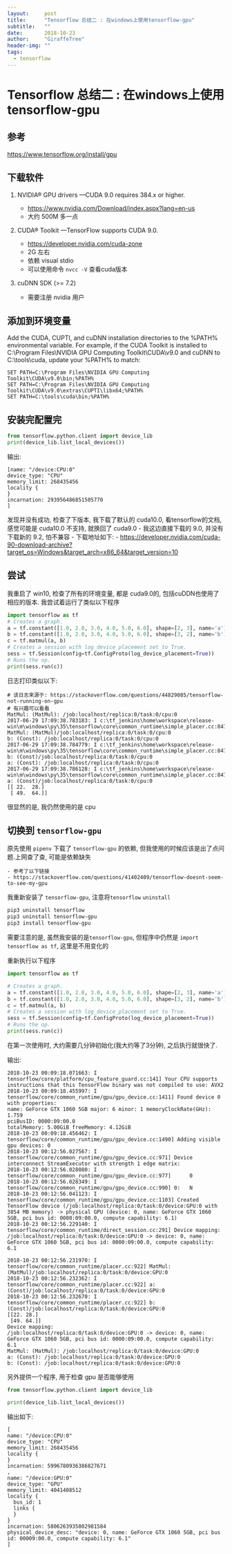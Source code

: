 ```yaml
---
layout:     post
title:      "Tensorflow 总结二 : 在windows上使用tensorflow-gpu"
subtitle:   ""
date:       2018-10-23
author:     "GiraffeTree"
header-img: ""
tags:
  - tensorflow
---
```


# Tensorflow 总结二 : 在windows上使用tensorflow-gpu

## 参考

https://www.tensorflow.org/install/gpu

## 下载软件

1. NVIDIA® GPU drivers —CUDA 9.0 requires 384.x or higher.

	- https://www.nvidia.com/Download/index.aspx?lang=en-us
	- 大约 500M 多一点

2. CUDA® Toolkit —TensorFlow supports CUDA 9.0.
	
	- https://developer.nvidia.com/cuda-zone
	- 2G 左右
	- 依赖 visual stdio
	- 可以使用命令 `nvcc -V` 查看cuda版本

3. cuDNN SDK (>= 7.2)
	
	- 需要注册 nvidia 用户

## 添加到环境变量

Add the CUDA, CUPTI, and cuDNN installation directories to the %PATH% environmental variable. For example, if the CUDA Toolkit is installed to C:\Program Files\NVIDIA GPU Computing Toolkit\CUDA\v9.0 and cuDNN to C:\tools\cuda, update your %PATH% to match:

```
SET PATH=C:\Program Files\NVIDIA GPU Computing Toolkit\CUDA\v9.0\bin;%PATH%
SET PATH=C:\Program Files\NVIDIA GPU Computing Toolkit\CUDA\v9.0\extras\CUPTI\libx64;%PATH%
SET PATH=C:\tools\cuda\bin;%PATH%
```

## 安装完配置完

```python
from tensorflow.python.client import device_lib
print(device_lib.list_local_devices())
```

输出:

```
[name: "/device:CPU:0"
device_type: "CPU"
memory_limit: 268435456
locality {
}
incarnation: 293956486851505770
]
```

发现并没有成功, 检查了下版本, 我下载了默认的 cuda10.0, 看tensorflow的文档, 感觉可能是 cuda10.0 不支持, 就换回了 cuda9.0
	- 我这边直接下载的 9.0, 并没有下载新的 9.2, 怕不兼容
	- 下载地址如下: 
	- https://developer.nvidia.com/cuda-90-download-archive?target_os=Windows&target_arch=x86_64&target_version=10

## 尝试

我重启了 win10, 检查了所有的环境变量, 都是 cuda9.0的, 包括cuDDN也使用了相应的版本. 我尝试着运行了类似以下程序

```python
import tensorflow as tf
# Creates a graph.
a = tf.constant([1.0, 2.0, 3.0, 4.0, 5.0, 6.0], shape=[2, 3], name='a')
b = tf.constant([1.0, 2.0, 3.0, 4.0, 5.0, 6.0], shape=[3, 2], name='b')
c = tf.matmul(a, b)
# Creates a session with log_device_placement set to True.
sess = tf.Session(config=tf.ConfigProto(log_device_placement=True))
# Runs the op.
print(sess.run(c))
```

日志打印类似以下:

```
# 该日志来源于: https://stackoverflow.com/questions/44829085/tensorflow-not-running-on-gpu
# 有兴趣可以看看
MatMul: (MatMul): /job:localhost/replica:0/task:0/cpu:0
2017-06-29 17:09:38.783183: I c:\tf_jenkins\home\workspace\release-win\m\windows\py\35\tensorflow\core\common_runtime\simple_placer.cc:847] MatMul: (MatMul)/job:localhost/replica:0/task:0/cpu:0
b: (Const): /job:localhost/replica:0/task:0/cpu:0
2017-06-29 17:09:38.784779: I c:\tf_jenkins\home\workspace\release-win\m\windows\py\35\tensorflow\core\common_runtime\simple_placer.cc:847] b: (Const)/job:localhost/replica:0/task:0/cpu:0
a: (Const): /job:localhost/replica:0/task:0/cpu:0
2017-06-29 17:09:38.786128: I c:\tf_jenkins\home\workspace\release-win\m\windows\py\35\tensorflow\core\common_runtime\simple_placer.cc:847] a: (Const)/job:localhost/replica:0/task:0/cpu:0
[[ 22.  28.]
 [ 49.  64.]]
```

很显然的是, 我仍然使用的是 cpu

## 切换到 `tensorflow-gpu`

原先使用 `pipenv` 下载了 `tensorflow-gpu` 的依赖, 但我使用的时候应该是出了点问题.上网查了查, 可能是依赖缺失

	- 参考了以下链接
	- https://stackoverflow.com/questions/41402409/tensorflow-doesnt-seem-to-see-my-gpu

我重新安装了 `tensorflow-gpu`, 注意将`tensorflow` `uninstall`

```sh
pip3 uninstall tensorflow
pip3 uninstall tensorflow-gpu
pip3 install tensorflow-gpu
```

需要注意的是, 虽然我安装的是`tensorflow-gpu`, 但程序中仍然是 `import tensorflow as tf`, 这里是不用变化的

重新执行以下程序

```python
import tensorflow as tf

# Creates a graph.
a = tf.constant([1.0, 2.0, 3.0, 4.0, 5.0, 6.0], shape=[2, 3], name='a')
b = tf.constant([1.0, 2.0, 3.0, 4.0, 5.0, 6.0], shape=[3, 2], name='b')
c = tf.matmul(a, b)
# Creates a session with log_device_placement set to True.
sess = tf.Session(config=tf.ConfigProto(log_device_placement=True))
# Runs the op.
print(sess.run(c))
```

在第一次使用时, 大约需要几分钟初始化(我大约等了3分钟), 之后执行就很快了.

输出:

```
2018-10-23 00:09:18.071663: I tensorflow/core/platform/cpu_feature_guard.cc:141] Your CPU supports instructions that this TensorFlow binary was not compiled to use: AVX2
2018-10-23 00:09:18.455997: I tensorflow/core/common_runtime/gpu/gpu_device.cc:1411] Found device 0 with properties:
name: GeForce GTX 1060 5GB major: 6 minor: 1 memoryClockRate(GHz): 1.759
pciBusID: 0000:09:00.0
totalMemory: 5.00GiB freeMemory: 4.12GiB
2018-10-23 00:09:18.456462: I tensorflow/core/common_runtime/gpu/gpu_device.cc:1490] Adding visible gpu devices: 0
2018-10-23 00:12:56.027567: I tensorflow/core/common_runtime/gpu/gpu_device.cc:971] Device interconnect StreamExecutor with strength 1 edge matrix:
2018-10-23 00:12:56.028080: I tensorflow/core/common_runtime/gpu/gpu_device.cc:977]      0
2018-10-23 00:12:56.028349: I tensorflow/core/common_runtime/gpu/gpu_device.cc:990] 0:   N
2018-10-23 00:12:56.041123: I tensorflow/core/common_runtime/gpu/gpu_device.cc:1103] Created TensorFlow device (/job:localhost/replica:0/task:0/device:GPU:0 with 3854 MB memory) -> physical GPU (device: 0, name: GeForce GTX 1060 5GB, pci bus id: 0000:09:00.0, compute capability: 6.1)
2018-10-23 00:12:56.229140: I tensorflow/core/common_runtime/direct_session.cc:291] Device mapping:
/job:localhost/replica:0/task:0/device:GPU:0 -> device: 0, name: GeForce GTX 1060 5GB, pci bus id: 0000:09:00.0, compute capability: 6.1

2018-10-23 00:12:56.231970: I tensorflow/core/common_runtime/placer.cc:922] MatMul: (MatMul)/job:localhost/replica:0/task:0/device:GPU:0
2018-10-23 00:12:56.232362: I tensorflow/core/common_runtime/placer.cc:922] a: (Const)/job:localhost/replica:0/task:0/device:GPU:0
2018-10-23 00:12:56.232670: I tensorflow/core/common_runtime/placer.cc:922] b: (Const)/job:localhost/replica:0/task:0/device:GPU:0
[[22. 28.]
 [49. 64.]]
Device mapping:
/job:localhost/replica:0/task:0/device:GPU:0 -> device: 0, name: GeForce GTX 1060 5GB, pci bus id: 0000:09:00.0, compute capability: 6.1
MatMul: (MatMul): /job:localhost/replica:0/task:0/device:GPU:0
a: (Const): /job:localhost/replica:0/task:0/device:GPU:0
b: (Const): /job:localhost/replica:0/task:0/device:GPU:0

```

另外提供一个程序, 用于检查 gpu 是否能够使用

```python
from tensorflow.python.client import device_lib

print(device_lib.list_local_devices())
```

输出如下:

```
[
name: "/device:CPU:0"
device_type: "CPU"
memory_limit: 268435456
locality {
}
incarnation: 5996780936386827671
, 
name: "/device:GPU:0"
device_type: "GPU"
memory_limit: 4041408512
locality {
  bus_id: 1
  links {
  }
}
incarnation: 5806263935802981584
physical_device_desc: "device: 0, name: GeForce GTX 1060 5GB, pci bus id: 00009:00.0, compute capability: 6.1"
]

```



